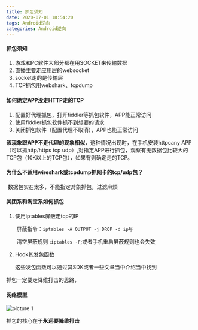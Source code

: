 ```yaml
---
title: 抓包须知
date: 2020-07-01 18:54:20
tags: Android逆向
categories: Android逆向
---
```


#### 抓包须知

1. 游戏和PC软件大部分都在用SOCKET来传输数据
2. 直播主要走应用层的websocket
3. socket走的是传输层
4. TCP抓包用webshark、tcpdump

#### 如何确定APP没走HTTP走的TCP

1. 配置好代理抓包，打开fiddler等抓包软件，APP能正常访问
2. 使用fiddler抓包软件抓不到想要的请求
3. 关闭抓包软件（配置代理不取消），APP也能正常访问

**该现象跟APP不走代理的现象相似**，这种情况出现时，在手机安装httpcany APP（可以抓http/https tcp udp）,对指定APP进行抓包，观察有无数据包比较大的TCP包（10K以上的TCP包），如果有则确定走的TCP。

#### 为什么不适用wireshark或tcpdump抓网卡的tcp/udp包？

​	数据包实在太多，不能指定对象抓包，过滤麻烦



#### 美团系和淘宝系如何抓包

1. 使用iptables屏蔽走tcp的IP

   ​	屏蔽指令：`iptables -A OUTPUT -j DROP -d ip号`

   ​	清空屏蔽规则 :`iptables -F`;或者手机重启屏蔽规则也会失效

2. Hook其发包函数

   这些发包函数可以通过其SDK或者一些文章当中介绍当中找到


抓包一定要走降维打击的思路，

#### 网络模型
![picture 1](http://img.juziss.cn/5a5d485f8720c334d14dbd3aed98c9839243b1cb53b17fe075fcb8ea12df2b4d.png)  

抓包的核心在于**永远要降维打击**
